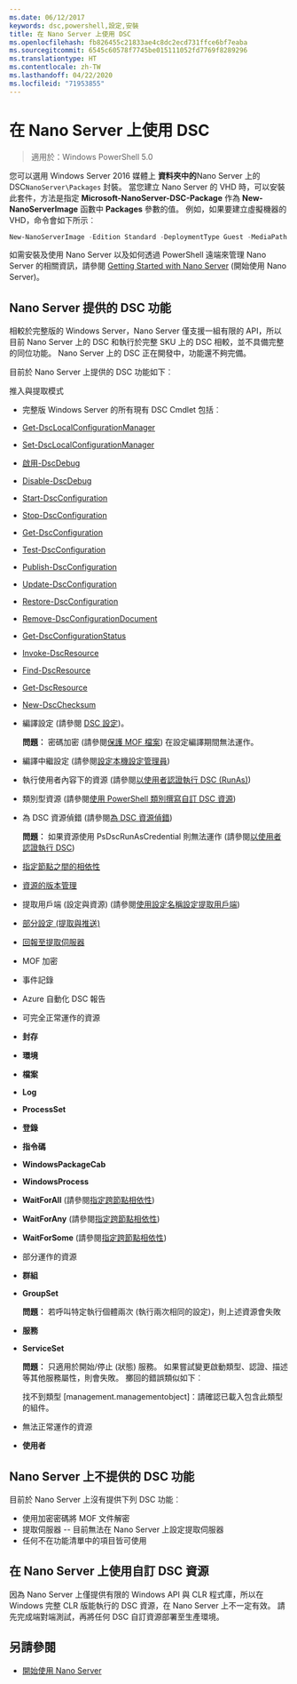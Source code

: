 ```yaml
---
ms.date: 06/12/2017
keywords: dsc,powershell,設定,安裝
title: 在 Nano Server 上使用 DSC
ms.openlocfilehash: fb826455c21833ae4c8dc2ecd731ffce6bf7eaba
ms.sourcegitcommit: 6545c60578f7745be015111052fd7769f8289296
ms.translationtype: HT
ms.contentlocale: zh-TW
ms.lasthandoff: 04/22/2020
ms.locfileid: "71953855"
---
```

# <a name="using-dsc-on-nano-server"></a>在 Nano Server 上使用 DSC

> 適用於：Windows PowerShell 5.0

您可以選用 Windows Server 2016 媒體上 **資料夾中的**Nano Server 上的 DSC`NanoServer\Packages` 封裝。 當您建立 Nano Server 的 VHD 時，可以安裝此套件，方法是指定 **Microsoft-NanoServer-DSC-Package** 作為 **New-NanoServerImage** 函數中 **Packages** 參數的值。 例如，如果要建立虛擬機器的 VHD，命令會如下所示︰

```powershell
New-NanoServerImage -Edition Standard -DeploymentType Guest -MediaPath f:\ -BasePath .\Base -TargetPath .\Nano1\Nano.vhd -ComputerName Nano1 -Packages Microsoft-NanoServer-DSC-Package
```

如需安裝及使用 Nano Server 以及如何透過 PowerShell 遠端來管理 Nano Server 的相關資訊，請參閱 [Getting Started with Nano Server](/windows-server/get-started/getting-started-with-nano-server) (開始使用 Nano Server)。

## <a name="dsc-features-available-on-nano-server"></a>Nano Server 提供的 DSC 功能

相較於完整版的 Windows Server，Nano Server 僅支援一組有限的 API，所以目前 Nano Server 上的 DSC 和執行於完整 SKU 上的 DSC 相較，並不具備完整的同位功能。 Nano Server 上的 DSC 正在開發中，功能還不夠完備。

目前於 Nano Server 上提供的 DSC 功能如下︰

推入與提取模式

- 完整版 Windows Server 的所有現有 DSC Cmdlet 包括︰
- [Get-DscLocalConfigurationManager](/powershell/module/PSDesiredStateConfiguration/Get-DscLocalConfigurationManager)
- [Set-DscLocalConfigurationManager](/powershell/module/PSDesiredStateConfiguration/Set-DscLocalConfigurationManager)
- [啟用-DscDebug](/powershell/module/PSDesiredStateConfiguration/Enable-DscDebug)
- [Disable-DscDebug](/powershell/module/PSDesiredStateConfiguration/Disable-DscDebug)
- [Start-DscConfiguration](/powershell/module/psdesiredstateconfiguration/start-dscconfiguration)
- [Stop-DscConfiguration](/powershell/module/PSDesiredStateConfiguration/Stop-DscConfiguration)
- [Get-DscConfiguration](/powershell/module/PSDesiredStateConfiguration/Get-DscConfiguration)
- [Test-DscConfiguration](/powershell/module/psdesiredstateconfiguration/Test-DSCConfiguration)
- [Publish-DscConfiguration](/powershell/module/PSDesiredStateConfiguration/Publish-DscConfiguration)
- [Update-DscConfiguration](/powershell/module/PSDesiredStateConfiguration/Update-DscConfiguration)
- [Restore-DscConfiguration](/powershell/module/PSDesiredStateConfiguration/Restore-DscConfiguration)
- [Remove-DscConfigurationDocument](/powershell/module/PSDesiredStateConfiguration/Remove-DscConfigurationDocument)
- [Get-DscConfigurationStatus](/powershell/module/PSDesiredStateConfiguration/Get-DscConfigurationStatus)
- [Invoke-DscResource](/powershell/module/PSDesiredStateConfiguration/Invoke-DscResource)
- [Find-DscResource](/powershell/module/powershellget/find-dscresource?view=powershell-6)
- [Get-DscResource](/powershell/module/PSDesiredStateConfiguration/Get-DscResource)
- [New-DscChecksum](/powershell/module/PSDesiredStateConfiguration/New-DSCCheckSum)

- 編譯設定 (請參閱 [DSC 設定](../configurations/configurations.md))。

  **問題︰** 密碼加密 (請參閱[保護 MOF 檔案](../pull-server/secureMOF.md)) 在設定編譯期間無法運作。

- 編譯中繼設定 (請參閱[設定本機設定管理員](../managing-nodes/metaConfig.md))

- 執行使用者內容下的資源 (請參閱[以使用者認證執行 DSC (RunAs)](../configurations/runAsUser.md))

- 類別型資源 (請參閱[使用 PowerShell 類別撰寫自訂 DSC 資源](/previous-versions//dn948461(v=technet.10)))

- 為 DSC 資源偵錯 (請參閱[為 DSC 資源偵錯](../troubleshooting/debugResource.md))

  **問題︰** 如果資源使用 PsDscRunAsCredential 則無法運作 (請參閱[以使用者認證執行 DSC](../configurations/runAsUser.md))

- [指定節點之間的相依性](../configurations/crossNodeDependencies.md)

- [資源的版本管理](../configurations/sxsResource.md)

- 提取用戶端 (設定與資源) (請參閱[使用設定名稱設定提取用戶端](../pull-server/pullClientConfigNames.md))

- [部分設定 (提取與推送)](../pull-server/partialConfigs.md)

- [回報至提取伺服器](../pull-server/reportServer.md)

- MOF 加密

- 事件記錄

- Azure 自動化 DSC 報告

- 可完全正常運作的資源

- **封存**
- **環境**
- **檔案**
- **Log**
- **ProcessSet**
- **登錄**
- **指令碼**
- **WindowsPackageCab**
- **WindowsProcess**
- **WaitForAll** (請參閱[指定跨節點相依性](../configurations/crossNodeDependencies.md))
- **WaitForAny** (請參閱[指定跨節點相依性](../configurations/crossNodeDependencies.md))
- **WaitForSome** (請參閱[指定跨節點相依性](../configurations/crossNodeDependencies.md))

- 部分運作的資源
- **群組**
- **GroupSet**

  **問題︰** 若呼叫特定執行個體兩次 (執行兩次相同的設定)，則上述資源會失敗

- **服務**
- **ServiceSet**

  **問題︰** 只適用於開始/停止 (狀態) 服務。 如果嘗試變更啟動類型、認證、描述等其他服務屬性，則會失敗。 擲回的錯誤類似如下︰

  找不到類型 [management.managementobject]：請確認已載入包含此類型的組件。 

- 無法正常運作的資源
- **使用者**

## <a name="dsc-features-not-available-on-nano-server"></a>Nano Server 上不提供的 DSC 功能

目前於 Nano Server 上沒有提供下列 DSC 功能︰

- 使用加密密碼將 MOF 文件解密
- 提取伺服器 -- 目前無法在 Nano Server 上設定提取伺服器
- 任何不在功能清單中的項目皆可使用

## <a name="using-custom-dsc-resources-on-nano-server"></a>在 Nano Server 上使用自訂 DSC 資源

因為 Nano Server 上僅提供有限的 Windows API 與 CLR 程式庫，所以在 Windows 完整 CLR 版能執行的 DSC 資源，在 Nano Server 上不一定有效。
請先完成端對端測試，再將任何 DSC 自訂資源部署至生產環境。

## <a name="see-also"></a>另請參閱

- [開始使用 Nano Server](/windows-server/get-started/getting-started-with-nano-server)
